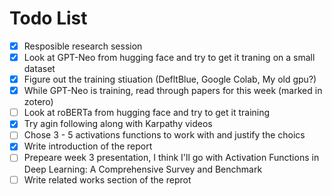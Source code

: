 # Todo List
- [x] Resposible research session
- [x] Look at GPT-Neo from hugging face and try to get it traning on a small dataset
- [x] Figure out the training stiuation (DefltBlue, Google Colab, My old gpu?)
- [x] While GPT-Neo is training, read through papers for this week (marked in zotero)
- [ ] Look at roBERTa from hugging face and try to get it training 
- [x] Try agin following along with Karpathy videos
- [ ] Chose 3 - 5 activations functions to work with and justify the choics
- [x] Write introduction of the report
- [ ] Prepeare week 3 presentation, I think I'll go with Activation Functions in Deep Learning: A Comprehensive Survey and Benchmark
- [ ] Write related works section of the reprot